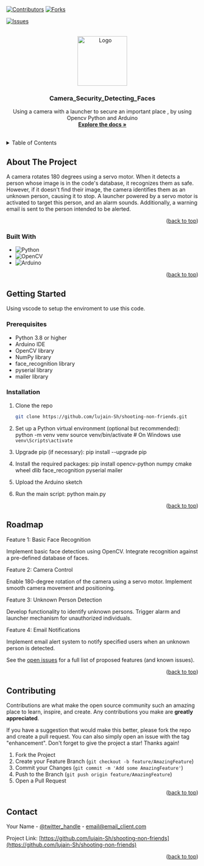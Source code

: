 
<a id="readme-top"></a>

[![Contributors][contributors-shield]][contributors-url]
[![Forks][forks-shield]][forks-url]
<!-- [![Stargazers][stars-shield]][stars-url] -->
[![Issues][issues-shield]][issues-url]
<!-- [![MIT License][license-shield]][license-url] -->
<!-- [![LinkedIn][linkedin-shield]][linkedin-url] -->



<!-- PROJECT LOGO -->
<br />
<div align="center">
  <a href="https://github.com/github_username/repo_name">
    <img src="images/logo.png" alt="Logo" width="130" height="130">
  </a>

<h3 align="center">Camera_Security_Detecting_Faces</h3>

  <p align="center">
    Using a camera with a launcher to secure an important place , by using Opencv Python and Arduino
    <br />
    <a href="https://github.com/lujain-Sh/shooting-non-friends"><strong>Explore the docs »</strong></a>
    <br />
    <br />
    <!-- <a href="https://github.com/github_username/repo_name">View Demo</a>
    · -->
    <!-- <a href="https://github.com/github_username/repo_name/issues/new?labels=bug&template=bug-report---.md">Report Bug</a>
    ·
    <a href="https://github.com/github_username/repo_name/issues/new?labels=enhancement&template=feature-request---.md">Request Feature</a> -->
  </p>
</div>



<!-- TABLE OF CONTENTS -->
<details>
  <summary>Table of Contents</summary>
  <ol>
    <li>
      <a href="#about-the-project">About The Project</a>
      <ul>
        <li><a href="#built-with">Built With</a></li>
      </ul>
    </li>
    <li>
      <a href="#getting-started">Getting Started</a>
      <ul>
        <li><a href="#prerequisites">Prerequisites</a></li>
        <li><a href="#installation">Installation</a></li>
      </ul>
    </li>
    <li><a href="#usage">Usage</a></li>
    <li><a href="#roadmap">Roadmap</a></li>
    <li><a href="#contributing">Contributing</a></li>
    <li><a href="#license">License</a></li>
    <li><a href="#contact">Contact</a></li>
    <li><a href="#acknowledgments">Acknowledgments</a></li>
  </ol>
</details>



<!-- ABOUT THE PROJECT -->
## About The Project

<!-- [![Product Name Screen Shot][product-screenshot]](https://example.com) -->

A camera rotates 180 degrees using a servo motor. When it detects a person whose image is in the code's database, it recognizes them as safe. However, if it doesn't find their image, the camera identifies them as an unknown person, causing it to stop. A launcher powered by a servo motor is activated to target this person, and an alarm sounds. Additionally, a warning email is sent to the person intended to be alerted. 

<p align="right">(<a href="#readme-top">back to top</a>)</p>



### Built With

* ![Python](https://img.shields.io/badge/Python-3776AB?style=for-the-badge&logo=python&logoColor=white)
* ![OpenCV](https://img.shields.io/badge/OpenCV-5C3EE8?style=for-the-badge&logo=opencv&logoColor=white)
* ![Arduino](https://img.shields.io/badge/Arduino-00979D?style=for-the-badge&logo=arduino&logoColor=white)

<p align="right">(<a href="#readme-top">back to top</a>)</p>



<!-- GETTING STARTED -->
## Getting Started

Using vscode to setup the enviroment to use this code.

### Prerequisites
- Python 3.8 or higher
- Arduino IDE
- OpenCV library
- NumPy library
- face_recognition library
- pyserial library
- mailer library

### Installation

1. Clone the repo
   ```sh
   git clone https://github.com/lujain-Sh/shooting-non-friends.git
   ```
2. Set up a Python virtual environment (optional but recommended):
   python -m venv venv
  source venv/bin/activate  # On Windows use `venv\Scripts\activate`

3. Upgrade pip (if necessary):
   pip install --upgrade pip

4. Install the required packages:
   pip install opencv-python numpy cmake wheel dlib face_recognition pyserial mailer

5. Upload the Arduino sketch 

6. Run the main script:
   python main.py





<p align="right">(<a href="#readme-top">back to top</a>)</p>



<!-- USAGE EXAMPLES -->




<!-- ROADMAP -->
## Roadmap


Feature 1: Basic Face Recognition

Implement basic face detection using OpenCV.
Integrate recognition against a pre-defined database of faces.

Feature 2: Camera Control

Enable 180-degree rotation of the camera using a servo motor.
Implement smooth camera movement and positioning.

Feature 3: Unknown Person Detection

Develop functionality to identify unknown persons.
Trigger alarm and launcher mechanism for unauthorized individuals.

Feature 4: Email Notifications

Implement email alert system to notify specified users when an unknown person is detected.

See the [open issues](https://github.com/lujain-Sh/shooting-non-friends/issues) for a full list of proposed features (and known issues).

<p align="right">(<a href="#readme-top">back to top</a>)</p>



<!-- CONTRIBUTING -->
## Contributing

Contributions are what make the open source community such an amazing place to learn, inspire, and create. Any contributions you make are **greatly appreciated**.

If you have a suggestion that would make this better, please fork the repo and create a pull request. You can also simply open an issue with the tag "enhancement".
Don't forget to give the project a star! Thanks again!

1. Fork the Project
2. Create your Feature Branch (`git checkout -b feature/AmazingFeature`)
3. Commit your Changes (`git commit -m 'Add some AmazingFeature'`)
4. Push to the Branch (`git push origin feature/AmazingFeature`)
5. Open a Pull Request

<p align="right">(<a href="#readme-top">back to top</a>)</p>

<!-- ### Top contributors: -->
<!-- 
<a href="https://github.com/github_username/repo_name/graphs/contributors">
  <img src="https://contrib.rocks/image?repo=github_username/repo_name" alt="contrib.rocks image" />
</a> -->



<!-- LICENSE -->
<!-- ## License

Distributed under the MIT License. See `LICENSE.txt` for more information.

<p align="right">(<a href="#readme-top">back to top</a>)</p>
 -->


<!-- CONTACT -->
## Contact

Your Name - [@twitter_handle](https://twitter.com/twitter_handle) - email@email_client.com

Project Link: [https://github.com/lujain-Sh/shooting-non-friends](https://github.com/lujain-Sh/shooting-non-friends)

<p align="right">(<a href="#readme-top">back to top</a>)</p>



<!-- ACKNOWLEDGMENTS -->
<!-- ## Acknowledgments

* []()
* []()
* []()

<p align="right">(<a href="#readme-top">back to top</a>)</p> -->



<!-- MARKDOWN LINKS & IMAGES -->
<!-- https://www.markdownguide.org/basic-syntax/#reference-style-links -->
[contributors-shield]: https://img.shields.io/github/contributors/othneildrew/Best-README-Template.svg?style=for-the-badge
[contributors-url]: https://github.com/othneildrew/Best-README-Template/graphs/contributors
[forks-shield]: https://img.shields.io/github/forks/othneildrew/Best-README-Template.svg?style=for-the-badge
[forks-url]: https://github.com/lujain-Sh/shooting-non-friends/network/members
<!-- [stars-shield]: https://img.shields.io/github/stars/othneildrew/Best-README-Template.svg?style=for-the-badge
[stars-url]: https://github.com/othneildrew/Best-README-Template/stargazers -->
[issues-shield]: https://img.shields.io/github/issues/othneildrew/Best-README-Template.svg?style=for-the-badge
[issues-url]: https://github.com/lujain-Sh/shooting-non-friends/issues
<!-- [license-shield]: https://img.shields.io/github/license/othneildrew/Best-README-Template.svg?style=for-the-badge
[license-url]: https://github.com/othneildrew/Best-README-Template/blob/master/LICENSE.txt -->
<!-- [linkedin-shield]: https://img.shields.io/badge/-LinkedIn-black.svg?style=for-the-badge&logo=linkedin&colorB=555
[linkedin-url]: https://linkedin.com/in/othneildrew -->